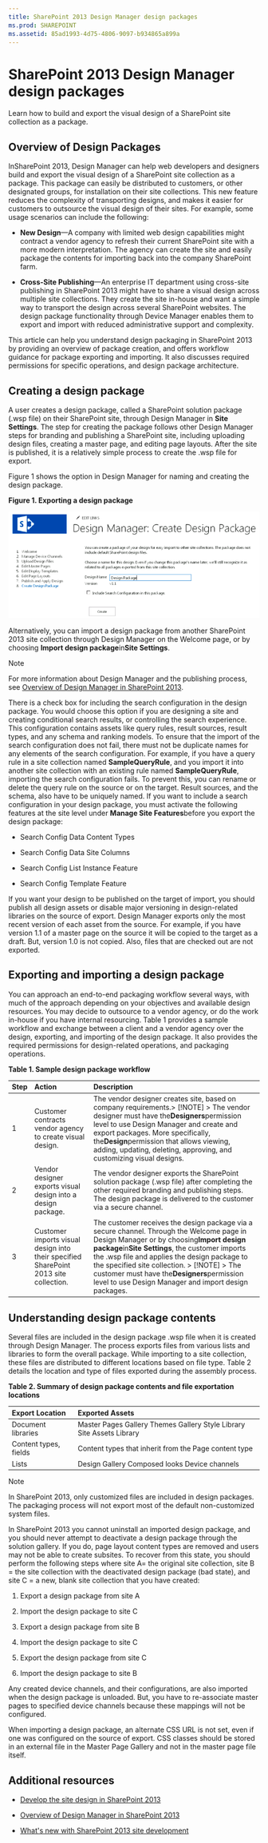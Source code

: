```yaml
---
title: SharePoint 2013 Design Manager design packages
ms.prod: SHAREPOINT
ms.assetid: 85ad1993-4d75-4806-9097-b934865a899a
---
```




# SharePoint 2013 Design Manager design packages
Learn how to build and export the visual design of a SharePoint site collection as a package. 
## Overview of Design Packages
<a name="int"> </a>

InSharePoint 2013, Design Manager can help web developers and designers build and export the visual design of a SharePoint site collection as a package. This package can easily be distributed to customers, or other designated groups, for installation on their site collections. This new feature reduces the complexity of transporting designs, and makes it easier for customers to outsource the visual design of their sites. For example, some usage scenarios can include the following: 
  
    
    

- **New Design**—A company with limited web design capabilities might contract a vendor agency to refresh their current SharePoint site with a more modern interpretation. The agency can create the site and easily package the contents for importing back into the company SharePoint farm.
    
  
- **Cross-Site Publishing**—An enterprise IT department using cross-site publishing in SharePoint 2013 might have to share a visual design across multiple site collections. They create the site in-house and want a simple way to transport the design across several SharePoint websites. The design package functionality through Device Manager enables them to export and import with reduced administrative support and complexity.
    
  
This article can help you understand design packaging in SharePoint 2013 by providing an overview of package creation, and offers workflow guidance for package exporting and importing. It also discusses required permissions for specific operations, and design package architecture. 
  
    
    

## Creating a design package
<a name="package"> </a>

A user creates a design package, called a SharePoint solution package (.wsp file) on their SharePoint site, through Design Manager in **Site Settings**. The step for creating the package follows other Design Manager steps for branding and publishing a SharePoint site, including uploading design files, creating a master page, and editing page layouts. After the site is published, it is a relatively simple process to create the .wsp file for export. 
  
    
    
Figure 1 shows the option in Design Manager for naming and creating the design package. 
  
    
    

**Figure 1. Exporting a design package**

  
    
    

  
    
    
![Exporting a design package](images/sp15Con_DesignPackageExp_Figure1.png)
  
    
    
Alternatively, you can import a design package from another SharePoint 2013 site collection through Design Manager on the Welcome page, or by choosing **Import design package**in**Site Settings**. 
  
    
    

    
> [!NOTE]  
> For more information about Design Manager and the publishing process, see  [Overview of Design Manager in SharePoint 2013](overview-of-design-manager-in-sharepoint-2013.md). 
  
    
    

There is a check box for including the search configuration in the design package. You would choose this option if you are designing a site and creating conditional search results, or controlling the search experience. This configuration contains assets like query rules, result sources, result types, and any schema and ranking models. To ensure that the import of the search configuration does not fail, there must not be duplicate names for any elements of the search configuration. For example, if you have a query rule in a site collection named **SampleQueryRule**, and you import it into another site collection with an existing rule named **SampleQueryRule**, importing the search configuration fails. To prevent this, you can rename or delete the query rule on the source or on the target. Result sources, and the schema, also have to be uniquely named. If you want to include a search configuration in your design package, you must activate the following features at the site level under **Manage Site Features**before you export the design package:
  
    
    

- Search Config Data Content Types 
    
  
- Search Config Data Site Columns 
    
  
- Search Config List Instance Feature 
    
  
- Search Config Template Feature 
    
  
If you want your design to be published on the target of import, you should publish all design assets or disable major versioning in design-related libraries on the source of export. Design Manager exports only the most recent version of each asset from the source. For example, if you have version 1.1 of a master page on the source it will be copied to the target as a draft. But, version 1.0 is not copied. Also, files that are checked out are not exported. 
  
    
    

## Exporting and importing a design package
<a name="work"> </a>

You can approach an end-to-end packaging workflow several ways, with much of the approach depending on your objectives and available design resources. You may decide to outsource to a vendor agency, or do the work in-house if you have internal resourcing. Table 1 provides a sample workflow and exchange between a client and a vendor agency over the design, exporting, and importing of the design package. It also provides the required permissions for design-related operations, and packaging operations. 
  
    
    

**Table 1. Sample design package workflow**


|**Step**|**Action**|**Description**|
|:-----|:-----|:-----|
|1 |Customer contracts vendor agency to create visual design. | The vendor designer creates site, based on company requirements.> [!NOTE]  >  The vendor designer must have the**Designers**permission level to use Design Manager and create and export packages. More specifically, the**Design**permission that allows viewing, adding, updating, deleting, approving, and customizing visual designs.          |
|2 |Vendor designer exports visual design into a design package. | The vendor designer exports the SharePoint solution package (.wsp file) after completing the other required branding and publishing steps. The design package is delivered to the customer via a secure channel.|
|3 |Customer imports visual design into their specified SharePoint 2013 site collection. | The customer receives the design package via a secure channel. Through the Welcome page in Design Manager or by choosing**Import design package**in**Site Settings**, the customer imports the .wsp file and applies the design package to the specified site collection. > [!NOTE]  >  The customer must have the**Designers**permission level to use Design Manager and import design packages.          |
   

## Understanding design package contents
<a name="packcont"> </a>

Several files are included in the design package .wsp file when it is created through Design Manager. The process exports files from various lists and libraries to form the overall package. While importing to a site collection, these files are distributed to different locations based on file type. Table 2 details the location and type of files exported during the assembly process. 
  
    
    

**Table 2. Summary of design package contents and file exportation locations**


|**Export Location**|**Exported Assets**|
|:-----|:-----|
|Document libraries | Master Pages Gallery Themes Gallery Style Library Site Assets Library|
|Content types, fields | Content types that inherit from the Page content type|
|Lists | Design Gallery Composed looks Device channels|
   

> [!NOTE]  
> In SharePoint 2013, only customized files are included in design packages. The packaging process will not export most of the default non-customized system files. 
  
    
    

In SharePoint 2013 you cannot uninstall an imported design package, and you should never attempt to deactivate a design package through the solution gallery. If you do, page layout content types are removed and users may not be able to create subsites. To recover from this state, you should perform the following steps where site A= the original site collection, site B = the site collection with the deactivated design package (bad state), and site C = a new, blank site collection that you have created: 
  
    
    

1. Export a design package from site A 
    
  
2. Import the design package to site C 
    
  
3. Export a design package from site B 
    
  
4. Import the design package to site C 
    
  
5. Export the design package from site C 
    
  
6. Import the design package to site B 
    
  
Any created device channels, and their configurations, are also imported when the design package is unloaded. But, you have to re-associate master pages to specified device channels because these mappings will not be configured. 
  
    
    
When importing a design package, an alternate CSS URL is not set, even if one was configured on the source of export. CSS classes should be stored in an external file in the Master Page Gallery and not in the master page file itself. 
  
    
    

## Additional resources
<a name="addresources"> </a>


-  [Develop the site design in SharePoint 2013](develop-the-site-design-in-sharepoint-2013.md)
    
  
-  [Overview of Design Manager in SharePoint 2013](overview-of-design-manager-in-sharepoint-2013.md)
    
  
-  [What's new with SharePoint 2013 site development](what-s-new-with-sharepoint-2013-site-development.md)
    
  
